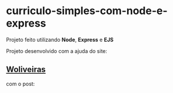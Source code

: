 # curriculo-simples-com-node-e-express

Projeto feito utilizando <b>Node</b>, <b>Express</b> e <b>EJS</b>

Projeto desenvolvido com a ajuda do site:
<h2><a href="https://woliveiras.com.br">Woliveiras<a></h2>

com o post:
<h2><a href="https://woliveiras.com.br/posts/criando-um-currículo-com-node-js-express-e-templates-ejs/"></a></h2>
